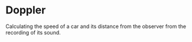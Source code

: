 # Doppler
Calculating the speed of a car and its distance from the observer from the recording of its sound.
